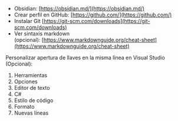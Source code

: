 -   Obsidian: [https://obsidian.md/](https://obsidian.md/)
-   Crear perfil en GitHub: [https://github.com/](https://github.com/)
-   Instalar Git [https://git-scm.com/downloads](https://git-scm.com/downloads)
-   Ver sintaxis markdown (opcional): [https://www.markdownguide.org/cheat-sheet](https://www.markdownguide.org/cheat-sheet)

Personalizar apertura de llaves en la misma línea en Visual Studio (Opcional):

1.  Herramientas
2.  Opciones
3.  Editor de texto
4.  C#
5.  Estilo de código
6.  Formato
7.  Nuevas líneas






